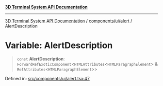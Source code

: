 [**3D Terminal System API Documentation**](../../../../README.md)

***

[3D Terminal System API Documentation](../../../../README.md) / [components/ui/alert](../README.md) / AlertDescription

# Variable: AlertDescription

> `const` **AlertDescription**: `ForwardRefExoticComponent`\<`HTMLAttributes`\<`HTMLParagraphElement`\> & `RefAttributes`\<`HTMLParagraphElement`\>\>

Defined in: [src/components/ui/alert.tsx:47](https://github.com/Dicommunitas/ThreeJS_Terminal_3D2/blob/3ee0fc36a3337518d3717231e10fb625cedcf942/src/components/ui/alert.tsx#L47)
